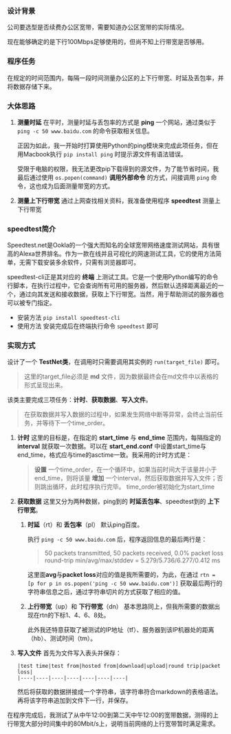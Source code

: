 ### 设计背景
公司要选型是否续费办公区宽带，需要知道办公区宽带的实际情况。

现在能够确定的是下行100Mbps足够使用的，但尚不知上行带宽是否够用。

### 程序任务
在规定的时间范围内，每隔一段时间测量办公区的上下行带宽、时延及丢包率，并将数据存储下来。

### 大体思路
1. **测量时延**
   在平时，测量时延与丢包率的方式是 **ping** 一个网站，通过类似于 `ping -c 50 www.baidu.com` 的命令获取相关信息。

   正因为如此，我一开始时打算使用Python的ping模块来完成此项任务，但在用Macbook执行 `pip install ping` 时提示源文件有语法错误。

   受限于电脑的权限，我无法更改pip下载得到的源文件，为了能节省时间，我最后通过使用 `os.popen(command)` **调用外部命令** 的方式，间接调用 `ping` 命令，这也成为后面测量带宽的方式。

2. **测量上下行带宽**
   通过上网查找相关资料，我准备使用程序 **speedtest** 测量上下行带宽

### speedtest简介
Speedtest.net是Ookla的一个强大而知名的全球宽带网络速度测试网站，具有很高的Alexa世界排名。作为一款在线并且可视化的网速测试工具，它的使用方法简单，无需下载安装多余软件，只需有浏览器即可。

speedtest-cli正是其对应的 **终端** 上测试工具。它是一个使用Python编写的命令行脚本，在执行过程中，它会查询所有可用的服务器，然后默认选择距离最近的一个，通过向其发送和接收数据，获取上下行带宽。当然，用于帮助测试的服务器也可以被专门指定。

* 安装方法
  `pip install speedtest-cli`
* 使用方法
  安装完成后在终端执行命令 `speedtest` 即可

### 实现方式
设计了一个 **TestNet类**，在调用时只需要调用其实例的 `run(target_file)` 即可。
> 这里的target_file必须是 **md** 文件，因为数据最终会在md文件中以表格的形式呈现出来。

该类主要完成三项任务：**计时**、**获取数据**、**写入文件**。
> 在获取数据并写入数据的过程中，如果发生网络中断等异常，会终止当前任务，并等待下一个time_order。

1. **计时**
   这里的目标是，在指定的 **start_time** 与 **end_time** 范围内，每隔指定的 **interval** 就获取一次数据。可以在 **start_end.conf** 中设置start_time与end_time，格式应与time的asctime一致。我采用的计时方式是：
   > **设置** 一个time_order，在一个循环中，如果当前时间大于该量并小于end_time，则将该量 **增加** 一个interval，然后获取数据并写入文件；否则跳出循环，此时程序执行完毕。
   > time_order被初始化为start_time

2. **获取数据**
   这里又分为两种数据，ping到的 **时延丢包率**、speedtest到的 **上下行带宽**。
   1. **时延**（rt）和 **丢包率**（pl）
      默认ping百度。

      执行 `ping -c 50 www.baidu.com` 后，程序返回信息的最后两行是：
      > 50 packets transmitted, 50 packets received, 0.0% packet loss
      > round-trip min/avg/max/stddev = 5.279/5.736/6.277/0.412 ms

      这里面**avg**与**packet loss**对应的值是我所需要的，为此，在通过
      `rtn = [p for p in os.popen('ping -c 50 www.baidu.com')]`
      获取最后两行的字符串信息之后，通过字符串切片的方式获取了相应的值。

   2. **上行带宽**（up）和 **下行带宽**（dn）
      基本思路同上，但我所需要的数据出现在rtn的下标1、4、6、8处。

      此外我还特意获取了被测试的IP地址（tf）、服务器到该IP机器处的距离（hb）、测试时间（tm）。
3. **写入文件**
   首先为文件写入表头并保存：
   ```
   |test time|test from|hosted from|download|upload|round trip|packet loss|
   |----|----|----|----|----|----|----|
   ```
   然后将获取的数据拼接成一个字符串，该字符串符合markdown的表格语法。再将该字符串追加到文件下一行，并保存。

在程序完成后，我测试了从中午12:00到第二天中午12:00的宽带数据，测得的上行带宽大部分时间集中的80Mbit/s上，说明当前网络的上行宽带暂时满足需求。

